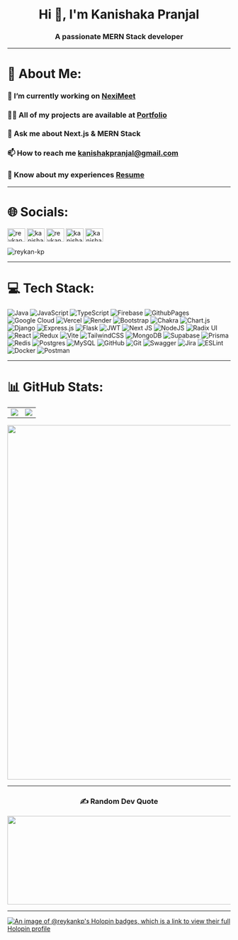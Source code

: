 <h1 align="center">Hi 👋, I'm Kanishaka Pranjal</h1>
<h3 align="center">A passionate MERN Stack developer</h3>


<hr>

# 💫 About Me:
### 🔭 I’m currently working on [NexiMeet](https://github.com/ReyKan-KP/nexi-meet)<br>
### 👨‍💻 All of my projects are available at [Portfolio](https://portfolio-kanishaka-pranjal.vercel.app/)<br>
### 💬 Ask me about **Next.js & MERN Stack**<br>
### 📫 How to reach me **kanishakpranjal@gmail.com**<br> 
### 📄 Know about my experiences [Resume](https://drive.google.com/file/d/17JyWj0zycnMqwH4d3yP03TIYl1eBRCOH/view?usp=sharing)
<hr>

# 🌐 Socials:
<a href="https://dev.to/reykankp" target="blank"><img align="center" src="https://raw.githubusercontent.com/rahuldkjain/github-profile-readme-generator/master/src/images/icons/Social/devto.svg" alt="reykankp" height="30" width="40" /></a>
<a href="https://www.linkedin.com/in/kanishak-pranjal-070a45235/" target="blank"><img align="center" src="https://raw.githubusercontent.com/rahuldkjain/github-profile-readme-generator/master/src/images/icons/Social/linked-in-alt.svg" alt="kanishak-pranjal" height="30" width="40" /></a>
<a href="https://codesandbox.com/reykan-kp" target="blank"><img align="center" src="https://raw.githubusercontent.com/rahuldkjain/github-profile-readme-generator/master/src/images/icons/Social/codesandbox.svg" alt="reykan-kp" height="30" width="40" /></a>
<a href="https://instagram.com/kanishak_pranjal_" target="blank"><img align="center" src="https://raw.githubusercontent.com/rahuldkjain/github-profile-readme-generator/master/src/images/icons/Social/instagram.svg" alt="kanishak_pranjal_" height="30" width="40" /></a>
<a href="https://www.leetcode.com/kanishakpranjal" target="blank"><img align="center" src="https://raw.githubusercontent.com/rahuldkjain/github-profile-readme-generator/master/src/images/icons/Social/leet-code.svg" alt="kanishakpranjal" height="30" width="40" /></a>
<br>
<p align="left"> <img src="https://komarev.com/ghpvc/?username=reykan-kp&label=Profile%20views&color=0e75b6&style=flat" alt="reykan-kp" /> </p>
<hr>

# 💻 Tech Stack:
![Java](https://img.shields.io/badge/java-%23ED8B00.svg?style=for-the-badge&logo=openjdk&logoColor=white) ![JavaScript](https://img.shields.io/badge/javascript-%23323330.svg?style=for-the-badge&logo=javascript&logoColor=%23F7DF1E) ![TypeScript](https://img.shields.io/badge/typescript-%23007ACC.svg?style=for-the-badge&logo=typescript&logoColor=white) ![Firebase](https://img.shields.io/badge/firebase-%23039BE5.svg?style=for-the-badge&logo=firebase) ![GithubPages](https://img.shields.io/badge/github%20pages-121013?style=for-the-badge&logo=github&logoColor=white) ![Google Cloud](https://img.shields.io/badge/GoogleCloud-%234285F4.svg?style=for-the-badge&logo=google-cloud&logoColor=white) ![Vercel](https://img.shields.io/badge/vercel-%23000000.svg?style=for-the-badge&logo=vercel&logoColor=white) ![Render](https://img.shields.io/badge/Render-%46E3B7.svg?style=for-the-badge&logo=render&logoColor=white) ![Bootstrap](https://img.shields.io/badge/bootstrap-%238511FA.svg?style=for-the-badge&logo=bootstrap&logoColor=white) ![Chakra](https://img.shields.io/badge/chakra-%234ED1C5.svg?style=for-the-badge&logo=chakraui&logoColor=white) ![Chart.js](https://img.shields.io/badge/chart.js-F5788D.svg?style=for-the-badge&logo=chart.js&logoColor=white) ![Django](https://img.shields.io/badge/django-%23092E20.svg?style=for-the-badge&logo=django&logoColor=white) ![Express.js](https://img.shields.io/badge/express.js-%23404d59.svg?style=for-the-badge&logo=express&logoColor=%2361DAFB) ![Flask](https://img.shields.io/badge/flask-%23000.svg?style=for-the-badge&logo=flask&logoColor=white) ![JWT](https://img.shields.io/badge/JWT-black?style=for-the-badge&logo=JSON%20web%20tokens) ![Next JS](https://img.shields.io/badge/Next-black?style=for-the-badge&logo=next.js&logoColor=white) ![NodeJS](https://img.shields.io/badge/node.js-6DA55F?style=for-the-badge&logo=node.js&logoColor=white) ![Radix UI](https://img.shields.io/badge/radix%20ui-161618.svg?style=for-the-badge&logo=radix-ui&logoColor=white) ![React](https://img.shields.io/badge/react-%2320232a.svg?style=for-the-badge&logo=react&logoColor=%2361DAFB) ![Redux](https://img.shields.io/badge/redux-%23593d88.svg?style=for-the-badge&logo=redux&logoColor=white) ![Vite](https://img.shields.io/badge/vite-%23646CFF.svg?style=for-the-badge&logo=vite&logoColor=white) ![TailwindCSS](https://img.shields.io/badge/tailwindcss-%2338B2AC.svg?style=for-the-badge&logo=tailwind-css&logoColor=white) ![MongoDB](https://img.shields.io/badge/MongoDB-%234ea94b.svg?style=for-the-badge&logo=mongodb&logoColor=white) ![Supabase](https://img.shields.io/badge/Supabase-3ECF8E?style=for-the-badge&logo=supabase&logoColor=white) ![Prisma](https://img.shields.io/badge/Prisma-3982CE?style=for-the-badge&logo=Prisma&logoColor=white) ![Redis](https://img.shields.io/badge/redis-%23DD0031.svg?style=for-the-badge&logo=redis&logoColor=white) ![Postgres](https://img.shields.io/badge/postgres-%23316192.svg?style=for-the-badge&logo=postgresql&logoColor=white) ![MySQL](https://img.shields.io/badge/mysql-4479A1.svg?style=for-the-badge&logo=mysql&logoColor=white) ![GitHub](https://img.shields.io/badge/github-%23121011.svg?style=for-the-badge&logo=github&logoColor=white) ![Git](https://img.shields.io/badge/git-%23F05033.svg?style=for-the-badge&logo=git&logoColor=white) ![Swagger](https://img.shields.io/badge/-Swagger-%23Clojure?style=for-the-badge&logo=swagger&logoColor=white) ![Jira](https://img.shields.io/badge/jira-%230A0FFF.svg?style=for-the-badge&logo=jira&logoColor=white) ![ESLint](https://img.shields.io/badge/ESLint-4B3263?style=for-the-badge&logo=eslint&logoColor=white) ![Docker](https://img.shields.io/badge/docker-%230db7ed.svg?style=for-the-badge&logo=docker&logoColor=white) ![Postman](https://img.shields.io/badge/Postman-FF6C37?style=for-the-badge&logo=postman&logoColor=white)
<hr>

   # 📊 GitHub Stats:
<div align="center">
  
  <!-- First row with 2 columns -->
  <table>
    <tr>
      <td>
        <img src="https://github-readme-stats.vercel.app/api/top-langs/?username=ReyKan-KP&theme=tokyonight&hide_border=false&include_all_commits=true&count_private=true&layout=compact" />
      </td>
      <td>
        <img src="https://github-readme-stats.vercel.app/api?username=ReyKan-KP&theme=tokyonight&hide_border=false&include_all_commits=true&count_private=true" />
      </td>
    </tr>
  </table>

  <!-- Second row -->
  <img src="https://github-readme-streak-stats.herokuapp.com/?user=ReyKan-KP&theme=tokyonight&hide_border=false" width="800px" />
  
<hr>

### ✍️ Random Dev Quote
  <!-- Third row -->
  <img src="https://quotes-github-readme.vercel.app/api?type=horizontal&theme=tokyonight" width="600px" height="200px" />
  
</div>

<hr>



[![An image of @reykankp's Holopin badges, which is a link to view their full Holopin profile](https://holopin.me/reykankp)](https://holopin.io/@reykankp)
